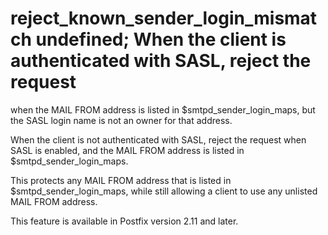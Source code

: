 # reject_known_sender_login_mismatch undefined;  When the client is authenticated with SASL, reject the request
when the MAIL FROM address is listed in $smtpd_sender_login_maps,
but the SASL login name is not an owner for that address.

When the client is not authenticated with SASL, reject the request
when SASL is enabled, and the MAIL FROM address is listed in
$smtpd_sender_login_maps.

This protects any MAIL FROM address that is listed in
$smtpd_sender_login_maps, while still allowing a client to use any
unlisted MAIL FROM address.

This feature is available in Postfix version 2.11 and later.